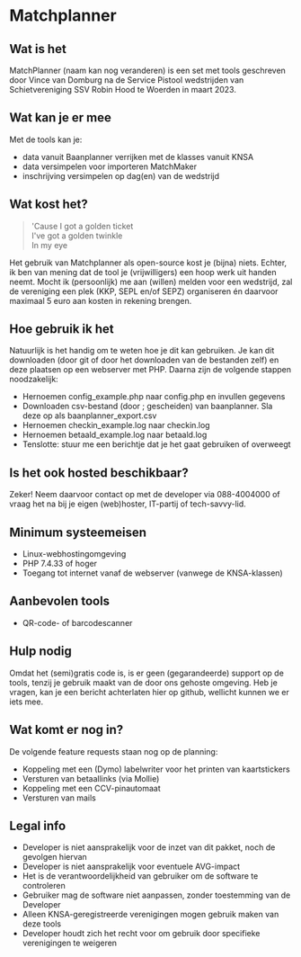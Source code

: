 # Matchplanner

## Wat is het

MatchPlanner (naam kan nog veranderen) is een set met tools geschreven door Vince van Domburg na de Service Pistool wedstrijden van Schietvereniging SSV Robin Hood te Woerden in maart 2023.

## Wat kan je er mee

Met de tools kan je:
- data vanuit Baanplanner verrijken met de klasses vanuit KNSA
- data versimpelen voor importeren MatchMaker
- inschrijving versimpelen op dag(en) van de wedstrijd

## Wat kost het?

> 'Cause I got a golden ticket  
> I've got a golden twinkle  
> In my eye

Het gebruik van Matchplanner als open-source kost je (bijna) niets. Echter, ik ben van mening dat de tool je (vrijwilligers) een hoop werk uit handen neemt. Mocht ik (persoonlijk) me aan (willen) melden voor een wedstrijd, zal de vereniging een plek (KKP, SEPL en/of SEPZ) organiseren én daarvoor maximaal 5 euro aan kosten in rekening brengen.

## Hoe gebruik ik het

Natuurlijk is het handig om te weten hoe je dit kan gebruiken. Je kan dit downloaden (door git of door het downloaden van de bestanden zelf) en deze plaatsen op een webserver met PHP. Daarna zijn de volgende stappen noodzakelijk:
- Hernoemen config_example.php naar config.php en invullen gegevens
- Downloaden csv-bestand (door ; gescheiden) van baanplanner. Sla deze op als baanplanner_export.csv
- Hernoemen checkin_example.log naar checkin.log
- Hernoemen betaald_example.log naar betaald.log
- Tenslotte: stuur me een berichtje dat je het gaat gebruiken of overweegt

## Is het ook hosted beschikbaar?

Zeker! Neem daarvoor contact op met de developer via 088-4004000 of vraag het na bij je eigen (web)hoster, IT-partij of tech-savvy-lid.

## Minimum systeemeisen

- Linux-webhostingomgeving
- PHP 7.4.33 of hoger
- Toegang tot internet vanaf de webserver (vanwege de KNSA-klassen)

## Aanbevolen tools

- QR-code- of barcodescanner

## Hulp nodig

Omdat het (semi)gratis code is, is er geen (gegarandeerde) support op de tools, tenzij je gebruik maakt van de door ons gehoste omgeving. Heb je vragen, kan je een bericht achterlaten hier op github, wellicht kunnen we er iets mee.

## Wat komt er nog in?

De volgende feature requests staan nog op de planning:
- Koppeling met een (Dymo) labelwriter voor het printen van kaartstickers
- Versturen van betaallinks (via Mollie)
- Koppeling met een CCV-pinautomaat
- Versturen van mails

## Legal info

- Developer is niet aansprakelijk voor de inzet van dit pakket, noch de gevolgen hiervan
- Developer is niet aansprakelijk voor eventuele AVG-impact
- Het is de verantwoordelijkheid van gebruiker om de software te controleren
- Gebruiker mag de software niet aanpassen, zonder toestemming van de Developer
- Alleen KNSA-geregistreerde verenigingen mogen gebruik maken van deze tools
- Developer houdt zich het recht voor om gebruik door specifieke verenigingen te weigeren
